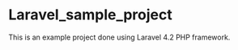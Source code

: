 Laravel_sample_project
======================

This is an example project done using Laravel 4.2 PHP framework. 
